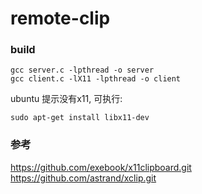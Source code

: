 # remote-clip

### build
```
gcc server.c -lpthread -o server
gcc client.c -lX11 -lpthread -o client
```

ubuntu 提示没有x11, 可执行:
```
sudo apt-get install libx11-dev
```


### 参考
https://github.com/exebook/x11clipboard.git
https://github.com/astrand/xclip.git
